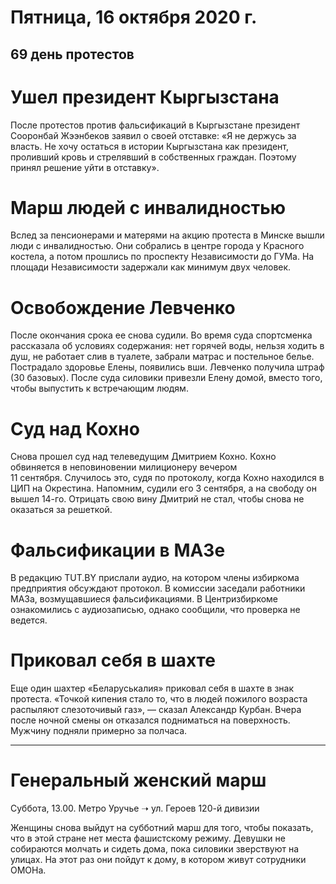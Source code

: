 # Пятница, 16 октября 2020 г.
## 69 день протестов



# Ушел президент Кыргызстана

После протестов против фальсификаций в Кыргызстане президент Сооронбай Жээнбеков заявил о своей отставке: «Я не держусь за власть. Не хочу остаться в истории Кыргызстана как президент, проливший кровь и стрелявший в собственных граждан. Поэтому принял решение уйти в отставку».

# Марш людей с инвалидностью

Вслед за пенсионерами и матерями на акцию протеста в Минске вышли люди с инвалидностью. Они собрались в центре города у Красного костела, а потом прошлись по проспекту Независимости до ГУМа. На площади Независимости задержали как минимум двух человек.

# Освобождение Левченко

После окончания срока ее снова судили. Во время суда спортсменка рассказала об условиях содержания: нет горячей воды, нельзя ходить в душ, не работает слив в туалете, забрали матрас и постельное белье. Пострадало здоровье Елены, появились вши. Левченко получила штраф \(30 базовых\). После суда силовики привезли Елену домой, вместо того, чтобы выпустить к встречающим людям.

# Суд над Кохно

Снова прошел суд над телеведущим Дмитрием Кохно. Кохно обвиняется в неповиновении милиционеру вечером   
11 сентября. Случилось это, судя по протоколу, когда Кохно находился в ЦИП на Окрестина. Напомним, судили его 3 сентября, а на свободу он вышел 14-го. Отрицать свою вину Дмитрий не стал, чтобы снова не оказаться за решеткой.

# Фальсификации в МАЗе

В редакцию TUT.BY прислали аудио, на котором члены избиркома предприятия обсуждают протокол. В комиссии заседали работники МАЗа, возмущавшиеся фальсификациями. В Центризбиркоме ознакомились с аудиозаписью, однако сообщили, что проверка не ведется.

# Приковал себя в шахте

Еще один шахтер «Беларуськалия» приковал себя в шахте в знак протеста. «Точкой кипения стало то, что в людей пожилого возраста распыляют слезоточивый газ», — сказал Александр Курбан. Вчера после ночной смены он отказался подниматься на поверхность. Мужчину подняли примерно за полчаса.

---

# Генеральный женский марш

Суббота, 13.00. Метро Уручье ➝ ул. Героев 120-й дивизии

Женщины снова выйдут на субботний марш для того, чтобы показать, что в этой стране нет места фашистскому режиму. Девушки не собираются молчать и сидеть дома, пока силовики зверствуют на улицах. На этот раз они пойдут к дому, в котором живут сотрудники ОМОНа.
